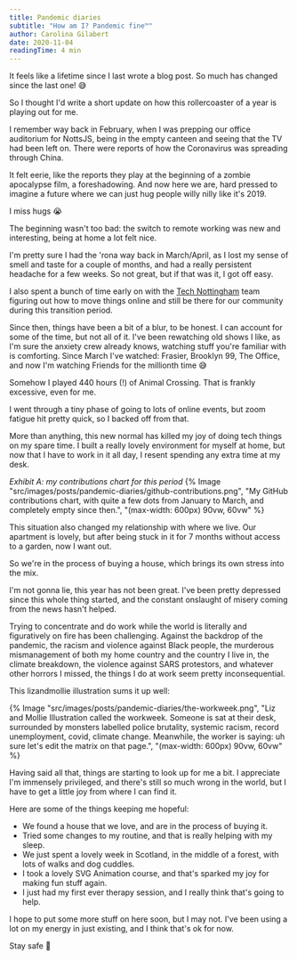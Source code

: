 ```yaml
---
title: Pandemic diaries
subtitle: "How am I? Pandemic fine™"
author: Carolina Gilabert
date: 2020-11-04
readingTime: 4 min
---
```


It feels like a lifetime since I last wrote a blog post. So much has changed since the last one! 😅

So I thought I'd write a short update on how this rollercoaster of a year is playing out for me.

I remember way back in February, when I was prepping our office auditorium for NottsJS, being in the empty canteen and seeing that the TV had been left on. There were reports of how the Coronavirus was spreading through China.

It felt eerie, like the reports they play at the beginning of a zombie apocalypse film, a foreshadowing. And now here we are, hard pressed to imagine a future where we can just hug people willy nilly like it's 2019.

I miss hugs 😭

The beginning wasn't too bad: the switch to remote working was new and interesting, being at home a lot felt nice.

I'm pretty sure I had the 'rona way back in March/April, as I lost my sense of smell and taste for a couple of months, and had a really persistent headache for a few weeks. So not great, but if that was it, I got off easy.

I also spent a bunch of time early on with the [Tech Nottingham](https://technottingham.com) team figuring out how to move things online and still be there for our community during this transition period.

Since then, things have been a bit of a blur, to be honest. I can account for some of the time, but not all of it. I've been rewatching old shows I like, as I'm sure the anxiety crew already knows, watching stuff you're familiar with is comforting. Since March I've watched: Frasier, Brooklyn 99, The Office, and now I'm watching Friends for the millionth time 😅

Somehow I played 440 hours (!) of Animal Crossing. That is frankly excessive, even for me.

I went through a tiny phase of going to lots of online events, but zoom fatigue hit pretty quick, so I backed off from that.

More than anything, this new normal has killed my joy of doing tech things on my spare time. I built a really lovely environment for myself at home, but now that I have to work in it all day, I resent spending any extra time at my desk.

_Exhibit A: my contributions chart for this period_
{% Image "src/images/posts/pandemic-diaries/github-contributions.png", "My GitHub contributions chart, with quite a few dots from January to March, and completely empty since then.", "(max-width: 600px) 90vw, 60vw" %}

This situation also changed my relationship with where we live. Our apartment is lovely, but after being stuck in it for 7 months without access to a garden, now I want out.

So we're in the process of buying a house, which brings its own stress into the mix.

I'm not gonna lie, this year has not been great. I've been pretty depressed since this whole thing started, and the constant onslaught of misery coming from the news hasn't helped.

Trying to concentrate and do work while the world is literally and figuratively on fire has been challenging. Against the backdrop of the pandemic, the racism and violence against Black people, the murderous mismanagement of both my home country and the country I live in, the climate breakdown, the violence against SARS protestors, and whatever other horrors I missed, the things I do at work seem pretty inconsequential.

This lizandmollie illustration sums it up well:

{% Image "src/images/posts/pandemic-diaries/the-workweek.png", "Liz and Mollie Illustration called the workweek. Someone is sat at their desk, surrounded by monsters labelled police brutality, systemic racism, record unemployment, covid, climate change. Meanwhile, the worker is saying: uh sure let's edit the matrix on that page.", "(max-width: 600px) 90vw, 60vw" %}

Having said all that, things are starting to look up for me a bit. I appreciate I'm immensely privileged, and there's still so much wrong in the world, but I have to get a little joy from where I can find it.

Here are some of the things keeping me hopeful:

-   We found a house that we love, and are in the process of buying it.
-   Tried some changes to my routine, and that is really helping with my sleep.
-   We just spent a lovely week in Scotland, in the middle of a forest, with lots of walks and dog cuddles.
-   I took a lovely SVG Animation course, and that's sparked my joy for making fun stuff again.
-   I just had my first ever therapy session, and I really think that's going to help.

I hope to put some more stuff on here soon, but I may not. I've been using a lot on my energy in just existing, and I think that's ok for now.

Stay safe 💛
